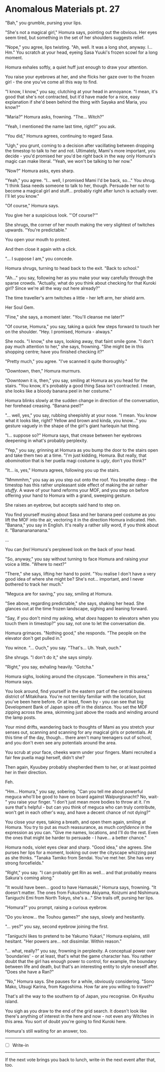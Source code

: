# Anomalous Materials pt. 27

"Bah," you grumble, pursing your lips.

"She's not a magical girl," Homura says, pointing out the obvious. Her eyes seem tired, but something in the set of her shoulders suggests relief.

"Nope," you agree, lips twisting. "Ah, well. It was a long shot, anyway. I... Hm." You scratch at your head, eyeing Sasa Yuuki's frozen scowl for a long moment.

Homura exhales softly, a quiet huff just enough to draw your attention.

You raise your eyebrows at her, and she flicks her gaze over to the frozen girl - the one you've come all this way to find.

"I know, I know," you say, clutching at your head in annoyance. "I mean, it's good that she's not contracted, but it'd have made for a nice, easy explanation if she'd been behind the thing with Sayaka and Maria, you know?"

"Maria?" Homura asks, frowning. "The... Witch?"

"Yeah, I mentioned the name last time, right?" you ask.

"You did," Homura agrees, continuing to regard Sasa.

"Ugh," you grunt, coming to a decision after vacillating between dropping the timestop to talk to her and not. Ultimately, Mami's more important, you decide - you'd promised her you'd be *right* back in the way only Homura's magic can make literal. "Yeah, we won't be talking to her now."

"Now?" Homura asks, eyes sharp.

"Yeah," you agree. "I... well, I promised Mami I'd be back, so..." You shrug. "I think Sasa needs someone to talk to her, though. Persuade her not to become a magical girl and stuff... probably right after lunch is actually over. I'll let you know."

"Of course," Homura says.

You give her a suspicious look. "'Of course?'"

She shrugs, the corner of her mouth making the very slightest of twitches upwards. "You're predictable."

You open your mouth to protest.

And then close it again with a click.

"... I suppose I am," you concede.

Homura shrugs, turning to head back to the exit. "Back to school."

"Ah..." you say, following her as you make your way carefully through the sparse crowds. "Actually, what do you think about checking for that Kuroki girl? Since we're all the way out here already?"

The time traveller's arm twitches a little - her left arm, her shield arm.

Her Soul Gem.

"Fine," she says, a moment later. "You'll cleanse me later?"

"Of course, Homura," you say, taking a quick few steps forward to touch her on the shoulder. "Hey. I promised, Homura - always."

She nods. "I know," she says, looking away, that faint smile gone. "I don't pay much attention to her," she says, frowning. "She might be in this shopping centre; have you finished checking it?"

"Pretty much," you agree. "I've scanned it quite thoroughly."

"Downtown, then," Homura murmurs.

"Downtown it is, then," you say, smiling at Homura as you head for the stairs. "You know, it's probably a good thing Sasa isn't contracted. I mean, she looks like a bloody banana peel in her costume."

Homura blinks slowly at the sudden change in direction of the conversation, her forehead creasing. "Banana peel?"

"... well, yes," you say, rubbing sheepishly at your nose. "I mean. You know what it looks like, right? Yellow and brown and kinda, you know\..." you gesture vaguely in the shape of the girl's giant harlequin hat thing.

"I... suppose so?" Homura says, that crease between her eyebrows deepening in what's probably perplexity.

"Yep," you say, grinning at Homura as you bump the door to the stairs open and take them two at a time. "I'm just kidding, Homura. But really, that *abomination* that is her puella magi costume is *ugly*, don't you think?"

"It... is, yes," Homura agrees, following you up the stairs.

"Mmmmhm," you say as you step out onto the roof. You breathe deep - the timestop has this rather unpleasant side effect of making the air rather *stuffy*. A wave of your hand reforms your MOF, and you step on before offering your hand to Homura with a grand, sweeping gesture.

She raises an eyebrow, but accepts said hand to step on.

You find yourself musing about Sasa and her banana peel costume as you lift the MOF into the air, vectoring it in the direction Homura indicated. Heh. "Banana," you say in English. It's really a rather silly word, if you think about it. "Banananananana."

...

You can *feel* Homura's perplexed look on the back of your head.

"So, anyway," you say without turning to face Homura and raising your voice a little. "Where to next?"

"There," she says, lifting her hand to point. "You realise I don't have a very good idea of where she might be? She's not... important, and I never bothered to track her much."

"Meguca are for saving," you say, smiling at Homura.

"See above, regarding predictable," she says, shaking her head. She glances out at the time frozen landscape, sighing and leaning forward.

"Say, if you don't mind my asking, what *does* happen to elevators when you touch them in timestop?" you say, not one to let the conversation die.

Homura grimaces. "Nothing good," she responds. "The people on the elevator don't get pulled in."

You wince. "... Ouch," you say. "That's... Uh. Yeah, ouch."

She shrugs. "I don't do it," she says simply.

"Right," you say, exhaling heavily. "Gotcha."

Homura sighs, looking around the cityscape. "Somewhere in this area," Homura says.

You look around, find yourself in the eastern part of the central business district of Mitakihara. You're not terribly familiar with the location, but you've been here before. Or at least, flown by - you can see that big Development Bank of Japan spire off in the distance. You set the MOF zipping across the area, skimming just above the roads and winding around the lamp posts.

Your mind drifts, wandering back to thoughts of Mami as you stretch your senses out, scanning and scanning for any magical girls or potentials. At this time of the day, though... there aren't many teenagers out of school, and you don't even see any potentials around the area.

You scrub at your face, cheeks warm under your fingers. Mami recruited a fair few puella magi herself, didn't she?

Then again, Kyuubey probably shepherded them to her, or at least pointed her in their direction.

Feh.

"Hm... Homura," you say, sobering. "Can you tell me about powerful meguca who'll be good to have on board against Walpurgisnacht? No, wait-" you raise your finger. "I don't just mean more bodies to throw at it. I'm sure that's helpful - but can you think of meguca who can truly contribute, won't get in each other's way, and have a decent chance of not dying?"

You close your eyes, taking a breath, and open them again, smiling at Homura. You try to put as much reassurance, as much *confidence* in the expression as you can. "Give me names, locations, and I'll do the rest. Even the ones that might be harder to persuade - I have... a better chance."

Homura nods, violet eyes clear and sharp. "Good idea," she agrees. She purses her lips for a moment, looking out over the cityscape whizzing past as she thinks. "Tanaka Tamiko from Sendai. You've met her. She has very strong forcefields."

"Right," you say. "I can probably get Rin as well... and that probably means Sakura's coming along."

"It would have been... good to have Hamasaki," Homura says, frowning. "It doesn't matter. The ones from Fukushima: Akiyama, Koizumi and Nishimura. Taniguchi Emi from North Tokyo, she's a..." She trails off, pursing her lips.

"Homura?" you prompt, raising a curious eyebrow.

"Do you know\... the Touhou games?" she says, slowly and hesitantly.

"... yes?" you say, second eyebrow joining the first.

"Taniguchi likes to pretend to be Yakumo Yukari," Homura explains, still hesitant. "Her powers are... not dissimilar. Within reason."

"... what, really?" you say, frowning in perplexity. A conceptual power over 'boundaries' - or at least, that's what the game character has. You rather doubt that the girl has enough power to control, for example, the boundary between life and death, but that's an interesting entity to style oneself after. "Does she have a Ran?"

"No," Homura says. She pauses for a while, obviously considering. "Sono Mako, Utsugi Karina, from Kagoshima. How far are you willing to travel?"

That's all the way to the southern tip of Japan, you recognise. On Kyushu island.

You sigh as you draw to the end of the grid search. It doesn't look like there's anything of interest in the here and now - not even any Witches in this area. You sort of doubt you're going to find Kuroki here.

Homura's still waiting for an answer, too.

---

- [ ] Write-in

---

If the next vote brings you back to lunch, write-in the next event after that, too.
